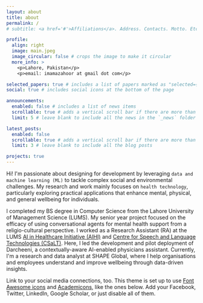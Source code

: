 ```yaml
---
layout: about
title: about
permalink: /
# subtitle: <a href='#'>Affiliations</a>. Address. Contacts. Motto. Etc.

profile:
  align: right
  image: main.jpeg
  image_circular: false # crops the image to make it circular
  more_info: >
    <p>Lahore, Pakistan</p>
    <p>email: imamazahoor at gmail dot com</p>

selected_papers: true # includes a list of papers marked as "selected={true}"
social: true # includes social icons at the bottom of the page

announcements:
  enabled: false # includes a list of news items
  scrollable: true # adds a vertical scroll bar if there are more than 3 news items
  limit: 5 # leave blank to include all the news in the `_news` folder

latest_posts:
  enabled: false
  scrollable: true # adds a vertical scroll bar if there are more than 3 new posts items
  limit: 3 # leave blank to include all the blog posts

projects: true
---
```


Hi! I'm passionate about designing for development by leveraging `data and machine learning (ML)` to tackle complex social and environmental challenges. My research and work mainly focuses on `health technology`, particularly exploring practical applications that enhance mental, physical, and general wellbeing for individuals.

I completed my BS degree in Computer Science from the Lahore University of Management Science (LUMS). My senior year project focused on the efficacy of using conversational agents for mental health support from a religio-cultural perspective. I worked as a Research Assistant (RA) at the LUMS [AI in Healthcare Initiative (AIHI)](https://www.ai-hi.org/home) and [Centre for Speech and Language Technologies (CSaLT)](https://www.c-salt.org/). Here, I led the development and pilot deployment of Darcheeni, a contextually-aware AI-enabled physicians assistant. Currently, I'm a research and data analyst at SHAPE Global, where I help organisations and employees understand and improve wellbeing through data-driven insights.

Link to your social media connections, too. This theme is set up to use [Font Awesome icons](https://fontawesome.com/) and [Academicons](https://jpswalsh.github.io/academicons/), like the ones below. Add your Facebook, Twitter, LinkedIn, Google Scholar, or just disable all of them.
